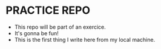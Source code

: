 # PRACTICE REPO

- This repo will be part of an exercice.
- It's gonna be fun!
- This is the first thing I write here from my local machine.
